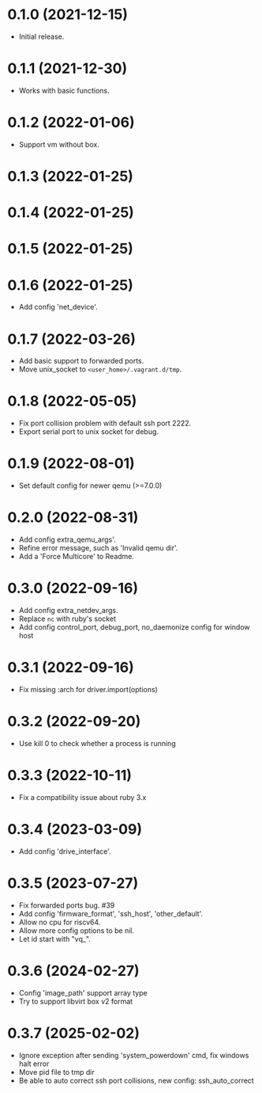 # 0.1.0 (2021-12-15)

* Initial release.

# 0.1.1 (2021-12-30)

* Works with basic functions.

# 0.1.2 (2022-01-06)

* Support vm without box.

# 0.1.3 (2022-01-25)
# 0.1.4 (2022-01-25)
# 0.1.5 (2022-01-25)
# 0.1.6 (2022-01-25)

* Add config 'net_device'.

# 0.1.7 (2022-03-26)

* Add basic support to forwarded ports.
* Move unix_socket to `<user_home>/.vagrant.d/tmp`.

# 0.1.8 (2022-05-05)

* Fix port collision problem with default ssh port 2222.
* Export serial port to unix socket for debug.

# 0.1.9 (2022-08-01)

* Set default config for newer qemu (>=7.0.0)

# 0.2.0 (2022-08-31)

* Add config extra_qemu_args'.
* Refine error message, such as 'Invalid qemu dir'.
* Add a 'Force Multicore' to Readme.

# 0.3.0 (2022-09-16)

* Add config extra_netdev_args.
* Replace `nc` with ruby's socket
* Add config control_port, debug_port, no_daemonize config for window host

# 0.3.1 (2022-09-16)

* Fix missing :arch for driver.import(options)

# 0.3.2 (2022-09-20)

* Use kill 0 to check whether a process is running

# 0.3.3 (2022-10-11)

* Fix a compatibility issue about ruby 3.x

# 0.3.4 (2023-03-09)

* Add config 'drive_interface'.

# 0.3.5 (2023-07-27)

* Fix forwarded ports bug. #39
* Add config 'firmware_format', 'ssh_host', 'other_default'.
* Allow no cpu for riscv64.
* Allow more config options to be nil.
* Let id start with "vq_".

# 0.3.6 (2024-02-27)

* Config 'image_path' support array type
* Try to support libvirt box v2 format

# 0.3.7 (2025-02-02)

* Ignore exception after sending 'system_powerdown' cmd, fix windows halt error
* Move pid file to tmp dir
* Be able to auto correct ssh port collisions, new config: ssh_auto_correct
